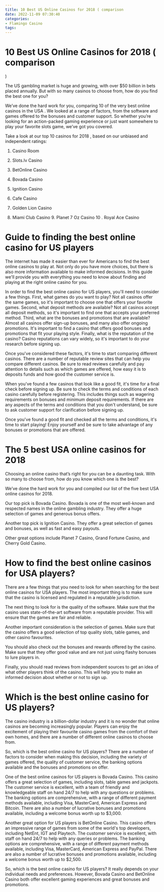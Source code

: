 ```yaml
---
title: 10 Best US Online Casinos for 2018 ( comparison 
date: 2022-11-09 07:30:40
categories:
- Flamingo Casino
tags:
---
```



#  10 Best US Online Casinos for 2018 ( comparison 
)

The US gambling market is huge and growing, with over $50 billion in bets placed annually. But with so many casinos to choose from, how do you find the best one for you?

We’ve done the hard work for you, comparing  10 of the very best online casinos in the USA . We looked at a range of factors, from the software and games offered to the bonuses and customer support. So whether you’re looking for an action-packed gaming experience or just want somewhere to play your favorite slots game, we’ve got you covered.

Take a look at our top 10 casinos for 2018 , based on our unbiased and independent ratings:

1. Casino Room

2. Slots.lv Casino
3. BetOnline Casino
4. Bovada Casino
5. Ignition Casino
6. Cafe Casino
7. Golden Lion Casino
8. Miami Club Casino 9. Planet 7 Oz Casino 10 . Royal Ace Casino

#  Guide to finding the best online casino for US players 

The internet has made it easier than ever for Americans to find the best online casinos to play at. Not only do you have more choices, but there is also more information available to make informed decisions. In this guide we'll provide you with everything you need to know about finding and playing at the right online casino for you.

In order to find the best online casino for US players, you'll need to consider a few things. First, what games do you want to play? Not all casinos offer the same games, so it's important to choose one that offers your favorite games. Second, what deposit methods are available? Not all casinos accept all deposit methods, so it's important to find one that accepts your preferred method. Third, what are the bonuses and promotions that are available? Almost all casinos offer sign-up bonuses, and many also offer ongoing promotions. It's important to find a casino that offers good bonuses and promotions that fit your playing style. Finally, what is the reputation of the casino? Casino reputations can vary widely, so it's important to do your research before signing up.

Once you've considered these factors, it's time to start comparing different casinos. There are a number of reputable review sites that can help you compare different casinos. Be sure to read reviews carefully and pay attention to details such as which games are offered, how easy it is to deposits funds and how good the customer service is.

When you've found a few casinos that look like a good fit, it's time for a final check before signing up. Be sure to check the terms and conditions of each casino carefully before registering. This includes things such as wagering requirements on bonuses and minimum deposit requirements. If there are any aspects of the terms and conditions that you don't understand, be sure to ask customer support for clarification before signing up.

Once you've found a good fit and checked all the terms and conditions, it's time to start playing! Enjoy yourself and be sure to take advantage of any bonuses or promotions that are offered.

#  The 5 best USA online casinos for 2018 

Choosing an online casino that’s right for you can be a daunting task. With so many to choose from, how do you know which one is the best?

We’ve done the hard work for you and compiled our list of the five best USA online casinos for 2018.

Our top pick is Bovada Casino. Bovada is one of the most well-known and respected names in the online gambling industry. They offer a huge selection of games and generous bonus offers.

Another top pick is Ignition Casino. They offer a great selection of games and bonuses, as well as fast and easy payouts.

Other great options include Planet 7 Casino, Grand Fortune Casino, and Cherry Gold Casino.

#  How to find the best online casinos for USA players?

There are a few things that you need to look for when searching for the best online casinos for USA players. The most important thing is to make sure that the casino is licensed and regulated in a reputable jurisdiction.

The next thing to look for is the quality of the software. Make sure that the casino uses state-of-the-art software from a reputable provider. This will ensure that the games are fair and reliable.

Another important consideration is the selection of games. Make sure that the casino offers a good selection of top quality slots, table games, and other casino favourites.

You should also check out the bonuses and rewards offered by the casino. Make sure that they offer good value and are not just using flashy bonuses to lure players in.

Finally, you should read reviews from independent sources to get an idea of what other players think of the casino. This will help you to make an informed decision about whether or not to sign up.

#  Which is the best online casino for US players?

The casino industry is a billion-dollar industry and it is no wonder that online casinos are becoming increasingly popular. Players can enjoy the excitement of playing their favourite casino games from the comfort of their own homes, and there are a number of different online casinos to choose from.

So, which is the best online casino for US players? There are a number of factors to consider when making this decision, including the variety of games offered, the quality of customer service, the banking options available and the bonuses and promotions on offer.

One of the best online casinos for US players is Bovada Casino. This casino offers a great selection of games, including slots, table games and jackpots. The customer service is excellent, with a team of friendly and knowledgeable staff on hand 24/7 to help with any questions or problems. The banking options are comprehensive, with a range of different payment methods available, including Visa, MasterCard, American Express and Bitcoin. There are also a number of lucrative bonuses and promotions available, including a welcome bonus worth up to $3,000.

Another great option for US players is BetOnline Casino. This casino offers an impressive range of games from some of the world's top developers, including NetEnt, IGT and Playtech. The customer service is excellent, with staff on hand 24/7 to help with any queries or problems. The banking options are comprehensive, with a range of different payment methods available, including Visa, MasterCard, American Express and PayPal. There are also a number of lucrative bonuses and promotions available, including a welcome bonus worth up to $2,500.

So, which is the best online casino for US players? It really depends on your individual needs and preferences. However, Bovada Casino and BetOnline Casino both offer excellent gaming experiences and great bonuses and promotions.